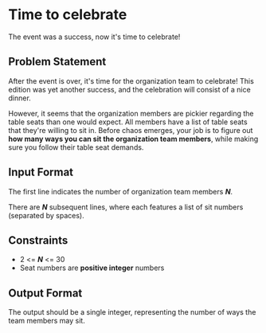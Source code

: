 # Time to celebrate

The event was a success, now it's time to celebrate!

## Problem Statement

After the event is over, it's time for the organization team to celebrate! This edition was yet another success, and the celebration will consist of a nice dinner.

However, it seems that the organization members are pickier regarding the table seats than one would expect. All members have a list of table seats that they're willing to sit in. Before chaos emerges, your job is to figure out **how many ways you can sit the organization team members**, while making sure you follow their table seat demands.

## Input Format

The first line indicates the number of organization team members ***N***.

There are ***N*** subsequent lines, where each features a list of sit numbers (separated by spaces).

## Constraints

- 2 <= ***N*** <= 30
- Seat numbers are **positive integer** numbers

## Output Format

The output should be a single integer, representing the number of ways the team members may sit.
